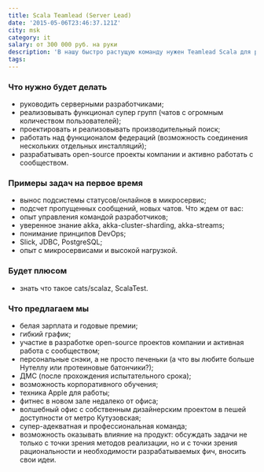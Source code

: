 ```yaml
---
title: Scala Teamlead (Server Lead)
date: '2015-05-06T23:46:37.121Z'
city: msk
category: it
salary: от 300 000 руб. на руки
description: 'В нашу быстро растущую команду нужен Teamlead Scala для разработки серверной части месседжинг платформы, который сможет возглавить серверное направление разработки. Зоны ответственности команды: реализация новой функциональности, оптимизация бэкенда, работа со стресс-тестами.'
tags:
---
```


### Что нужно будет делать

- руководить серверными разработчиками;
- реализовывать функционал супер групп (чатов с огромным количеством пользователей);
- проектировать и реализовывать производительный поиск;
- работать над функционалом федераций (возможность соединения нескольких отдельных инсталляций);
- разрабатывать open-source проекты компании и активно работать с сообществом.

### Примеры задач на первое время

- вынос подсистемы статусов/онлайнов в микросервис;
- подсчет пропущенных сообщений, новых чатов.
  Что ждем от вас:
- опыт управления командой разработчиков;
- уверенное знание akka, akka-cluster-sharding, akka-streams;
- понимание принципов DevOps;
- Slick, JDBC, PostgreSQL;
- опыт с микросервисами и высокой нагрузкой.

### Будет плюсом

- знать что такое cats/scalaz, ScalaTest.

### Что предлагаем мы

- белая зарплата и годовые премии;
- гибкий график;
- участие в разработке open-source проектов компании и активная работа с сообществом;
- персональные снэки, а не просто печеньки (а что вы любите больше Нутеллу или протеиновые батончики?);
- ДМС (после прохождения испытательного срока);
- возможность корпоративного обучения;
- техника Apple для работы;
- фитнес в новом зале недалеко от офиса;
- волшебный офис с собственным дизайнерским проектом в пешей доступности от метро Кутузовская;
- супер-адекватная и профессиональная команда;
- возможность оказывать влияние на продукт: обсуждать задачи не только с точки зрения методов реализации, но и с точки зрения рациональности и необходимости разрабатываемых фич, вносить свои идеи.
